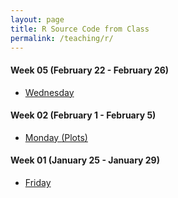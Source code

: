```yaml
---
layout: page
title: R Source Code from Class
permalink: /teaching/r/
---
```


#### Week 05 (February 22 - February 26)
  - <a href = "{{ site.baseurl }}/slides/05/05B.R" target = "_blank">Wednesday</a>

#### Week 02 (February 1 - February 5)
  - <a href = "{{ site.baseurl }}/slides/02/02a.R" target = "_blank">Monday <a href = "{{ site.baseurl }}/slides/02/02a_plots.R" target = "_blank">(Plots)</a> </a>

#### Week 01 (January 25 - January 29)
  - <a href = "{{ site.baseurl }}/slides/01-intro/01C.R" target = "_blank">Friday</a>
